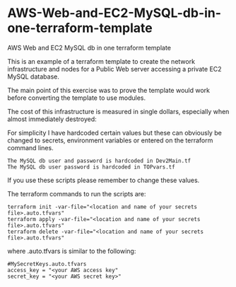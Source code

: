 # AWS-Web-and-EC2-MySQL-db-in-one-terraform-template
AWS Web and EC2 MySQL db in one terraform template

This is an example of a terraform template to create the network infrastructure and nodes for a 
Public Web server accessing a private EC2 MySQL database.

The main point of this exercise was to prove the template would work before converting the template to use modules.

The cost of this infrastructure is measured in single dollars, especially when almost immediately destroyed:

For simplicity I have hardcoded certain values but these can obviously be changed to secrets, 
environment variables or entered on the terraform command lines.

	The MySQL db user and password is hardcoded in Dev2Main.tf
	The MySQL db user password is hardcoded in TOPvars.tf 

If you use these scripts please remember to change these values.

The terraform commands to run the scripts are:

	terraform init -var-file="<location and name of your secrets file>.auto.tfvars"
	terraform apply -var-file="<location and name of your secrets file>.auto.tfvars"
	terraform delete -var-file="<location and name of your secrets file>.auto.tfvars"

where <location and name of your secrets file>.auto.tfvars is similar to the following:

	#MySecretKeys.auto.tfvars
	access_key = "<your AWS access key"
	secret_key = "<your AWS secret key>"
